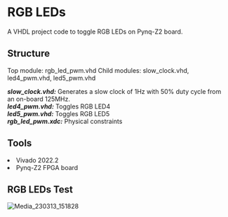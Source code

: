 # RGB LEDs
A VHDL project code to toggle RGB LEDs on Pynq-Z2 board.

## Structure
Top module: rgb_led_pwm.vhd
Child modules: slow_clock.vhd, led4_pwm.vhd, led5_pwm.vhd

<i><b>slow_clock.vhd:</b></i> Generates a slow clock of 1Hz with 50% duty cycle from an on-board 125MHz. 
<br />
<i><b>led4_pwm.vhd:</b></i> Toggles RGB LED4 
<br />
<i><b>led5_pwm.vhd:</b></i> Toggles RGB LED5
<br />
<i><b>rgb_led_pwm.xdc:</b></i> Physical constraints
<br />

## Tools
<li>Vivado 2022.2</li>
<li>Pynq-Z2 FPGA board</li>

## RGB LEDs Test
![Media_230313_151828](https://user-images.githubusercontent.com/127403893/224666514-44ed5bf7-3eeb-4822-b52c-970aca8705a4.gif)
